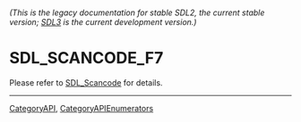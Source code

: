 ###### (This is the legacy documentation for stable SDL2, the current stable version; [SDL3](https://wiki.libsdl.org/SDL3/) is the current development version.)
# SDL_SCANCODE_F7

Please refer to [SDL_Scancode](SDL_Scancode) for details.

----
[CategoryAPI](CategoryAPI), [CategoryAPIEnumerators](CategoryAPIEnumerators)

